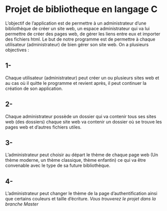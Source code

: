 # Projet de bibliotheque en langage C

L’objectif de l’application est de permettre à un administrateur d’une bibliothèque de
créer un site web, un espace administrateur qui va lui permettre de créer des pages
web, de gérer les liens entre eux et importer des fichiers html.
Le but de notre programme est de permettre à chaque utilisateur (administrateur) de bien
gérer son site web. On a plusieurs objectives :  
## 1-  
Chaque utilisateur (administrateur) peut créer un ou plusieurs sites web et au cas où
il quitte le programme et revient après, il peut continuer la création de son
application.  
## 2-  
Chaque administrateur possède un dossier qui va contenir tous ses sites web (des
dossiers) chaque site web va contenir un dossier où se trouve les pages web et
d’autres fichiers utiles.  
## 3-  
L’administrateur peut choisir au départ le thème de chaque page web (Un thème
moderne, un thème classique, thème enfantin) ce qui va être convenable avec le
type de sa future bibliothèque.  
## 4-  
L’administrateur peut changer le thème de la page d’authentification ainsi que
certains couleurs et taille d’écriture.
*Vous trouverez le projet dans la branche Master*
